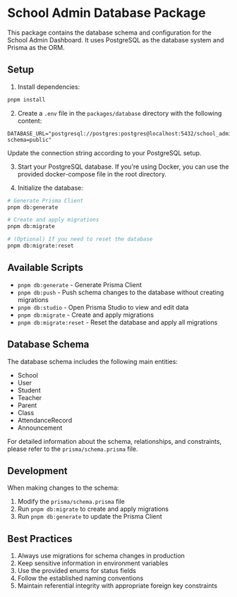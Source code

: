 # School Admin Database Package

This package contains the database schema and configuration for the School Admin Dashboard. It uses PostgreSQL as the database system and Prisma as the ORM.

## Setup

1. Install dependencies:
```bash
pnpm install
```

2. Create a `.env` file in the `packages/database` directory with the following content:
```env
DATABASE_URL="postgresql://postgres:postgres@localhost:5432/school_admin?schema=public"
```
Update the connection string according to your PostgreSQL setup.

3. Start your PostgreSQL database. If you're using Docker, you can use the provided docker-compose file in the root directory.

4. Initialize the database:
```bash
# Generate Prisma Client
pnpm db:generate

# Create and apply migrations
pnpm db:migrate

# (Optional) If you need to reset the database
pnpm db:migrate:reset
```

## Available Scripts

- `pnpm db:generate` - Generate Prisma Client
- `pnpm db:push` - Push schema changes to the database without creating migrations
- `pnpm db:studio` - Open Prisma Studio to view and edit data
- `pnpm db:migrate` - Create and apply migrations
- `pnpm db:migrate:reset` - Reset the database and apply all migrations

## Database Schema

The database schema includes the following main entities:

- School
- User
- Student
- Teacher
- Parent
- Class
- AttendanceRecord
- Announcement

For detailed information about the schema, relationships, and constraints, please refer to the `prisma/schema.prisma` file.

## Development

When making changes to the schema:

1. Modify the `prisma/schema.prisma` file
2. Run `pnpm db:migrate` to create and apply migrations
3. Run `pnpm db:generate` to update the Prisma Client

## Best Practices

1. Always use migrations for schema changes in production
2. Keep sensitive information in environment variables
3. Use the provided enums for status fields
4. Follow the established naming conventions
5. Maintain referential integrity with appropriate foreign key constraints 
